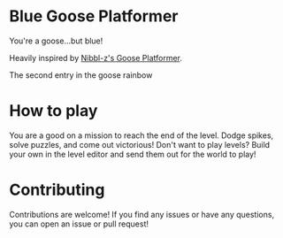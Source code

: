 # Blue Goose Platformer
You're a goose...but blue!

Heavily inspired by [Nibbl-z's Goose Platformer](https://github.com/nibbl-z/goose-platformer). 

The second entry in the goose rainbow

# How to play
You are a good on a mission to reach the end of the level. Dodge spikes, solve puzzles, and come out victorious! Don't want to play levels? Build your own in the level editor and send them out for the world to play!

# Contributing
Contributions are welcome! If you find any issues or have any questions, you can open an issue or pull request!
